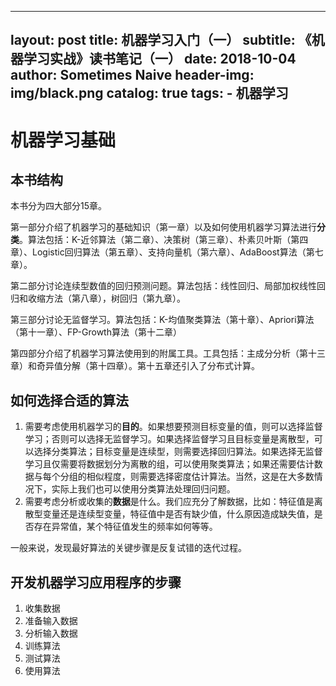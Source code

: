 
---
layout:     post
title:      机器学习入门（一）
subtitle:   《机器学习实战》读书笔记（一）
date:       2018-10-04
author:     Sometimes Naive
header-img: img/black.png
catalog: true
tags:
    - 机器学习
---

# 机器学习基础

## 本书结构

本书分为四大部分15章。

第一部分介绍了机器学习的基础知识（第一章）以及如何使用机器学习算法进行**分类**。算法包括：K-近邻算法（第二章）、决策树（第三章）、朴素贝叶斯（第四章）、Logistic回归算法（第五章）、支持向量机（第六章）、AdaBoost算法（第七章）。

第二部分讨论连续型数值的回归预测问题。算法包括：线性回归、局部加权线性回归和收缩方法（第八章），树回归（第九章）。

第三部分讨论无监督学习。算法包括：K-均值聚类算法（第十章）、Apriori算法（第十一章）、FP-Growth算法（第十二章）

第四部分介绍了机器学习算法使用到的附属工具。工具包括：主成分分析（第十三章）和奇异值分解（第十四章）。第十五章还引入了分布式计算。



## 如何选择合适的算法

1. 需要考虑使用机器学习的**目的**。如果想要预测目标变量的值，则可以选择监督学习；否则可以选择无监督学习。如果选择监督学习且目标变量是离散型，可以选择分类算法；目标变量是连续型，则需要选择回归算法。如果选择无监督学习且仅需要将数据划分为离散的组，可以使用聚类算法；如果还需要估计数据与每个分组的相似程度，则需要选择密度估计算法。当然，这是在大多数情况下，实际上我们也可以使用分类算法处理回归问题。
2. 需要考虑分析或收集的**数据**是什么。我们应充分了解数据，比如：特征值是离散型变量还是连续型变量，特征值中是否有缺少值，什么原因造成缺失值，是否存在异常值，某个特征值发生的频率如何等等。

一般来说，发现最好算法的关键步骤是反复试错的迭代过程。



## 开发机器学习应用程序的步骤

1. 收集数据
2. 准备输入数据
3. 分析输入数据
4. 训练算法
5. 测试算法
6. 使用算法

